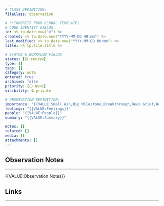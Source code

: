 ```yaml
---
# CLASS DEFINITION:
fileClass: observation

# **INHERITS FROM GLOBAL TEMPLATE:
# CORE IDENTITY FIELDS:
id: <% tp.date.now("x") %>
created: <% tp.date.now("YYYY-MM-DD HH:mm") %>
last_modified: <% tp.date.now("YYYY-MM-DD HH:mm") %>
title: <% tp.file.title %>

# STATUS & WORKFLOW FIELDS
status: [🟨 review]
type: []
tags: []
category: note
entered: true
archived: false
priority: [⚪ None]
visibility: 🔒 private

# OBSERVATION DEFINITION:
importance: "{{VALUE:Small Win,Big Milestone,Breakthrough,Deep Grief,Hopeful Shift,AHA Moment,Encouragement,Personal Truth,Relationship Guide,Pattern Shift,Triggering Event,Other}}"
feelings: "{{VALUE:Feelings}}"
people: "{{VALUE:People}}"
summary: "{{VALUE:Summary}}"

notes: []
related: []
media: []
attachments: []
---
```

## Observation Notes
---
{{VALUE:Observation Notes}}

## Links
---

